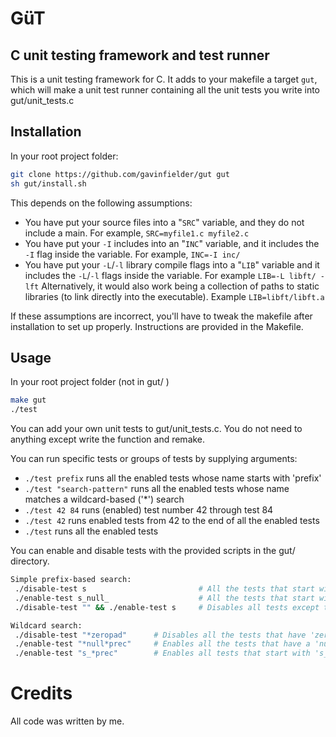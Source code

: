 # GüT
## C unit testing framework and test runner

This is a unit testing framework for C. It adds to your makefile a target `gut`, which will make a unit test runner containing all the unit tests you write into gut/unit\_tests.c

## Installation
In your root project folder:
```bash
git clone https://github.com/gavinfielder/gut gut
sh gut/install.sh
```
This depends on the following assumptions:
 - You have put your source files into a "`SRC`" variable, and they do not include a main. For example, `SRC=myfile1.c myfile2.c`
 - You have put your `-I` includes into an "`INC`" variable, and it includes the `-I` flag inside the variable. For example, `INC=-I inc/`  
 - You have put your `-L`/`-l` library compile flags into a "`LIB`" variable and it includes the `-L`/`-l` flags inside the variable. For example `LIB=-L libft/ -lft` Alternatively, it would also work being a collection of paths to static libraries (to link directly into the executable). Example `LIB=libft/libft.a`  

If these assumptions are incorrect, you'll have to tweak the makefile after installation to set up properly. Instructions are provided in the Makefile.  

## Usage

In your root project folder (not in gut/ )
```bash
make gut
./test
```
You can add your own unit tests to gut/unit\_tests.c. You do not need to anything except write the function and remake.

You can run specific tests or groups of tests by supplying arguments:
 - `./test prefix` runs all the enabled tests whose name starts with 'prefix'
 - `./test "search-pattern"` runs all the enabled tests whose name matches a wildcard-based ('\*') search
 - `./test 42 84` runs (enabled) test number 42 through test 84
 - `./test 42` runs enabled tests from 42 to the end of all the enabled tests
 - `./test` runs all the enabled tests

You can enable and disable tests with the provided scripts in the gut/ directory.

```bash
Simple prefix-based search:
 ./disable-test s                         # All the tests that start with 's' are disabled
 ./enable-test s_null_                    # All the tests that start with 's_null_' are enabled
 ./disable-test "" && ./enable-test s     # Disables all tests except tests that start with 's'

Wildcard search:
 ./disable-test "*zeropad"      # Disables all the tests that have 'zeropad' anywhere in the name
 ./enable-test "*null*prec"     # Enables all the tests that have a 'null' followed by a 'prec'
 ./enable-test "s_*prec"        # Enables all tests that start with 's_' and have a 'prec' in the name
```

# Credits

All code was written by me.
